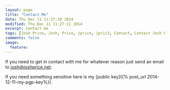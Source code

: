 ```yaml
---
layout: page
title: "Contact Me"
date: Thu Dec 11 11:27:10 2014 
modified: Thu Dec 11 11:27:11 2014
excerpt: Contact me
tags: [Josh Price, Josh, Price, jprice, jpric3, Contact, Contact Josh Price, Contact jprice]
comments: false
image:
  feature:
---
```



If you need to get in contact with me for whatever reason just send an email to josh@joshprice.net.

If you need something sensitive here is my [public key]({% post_url 2014-12-11-my-pgp-key%}).
